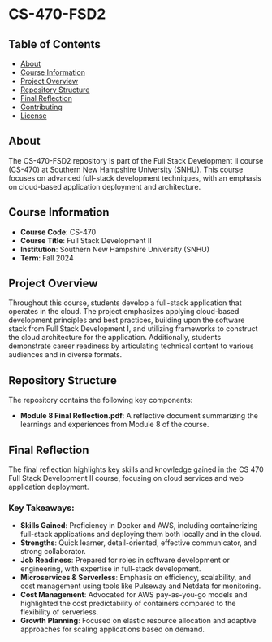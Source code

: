 # CS-470-FSD2

## Table of Contents
- [About](#about)
- [Course Information](#course-information)
- [Project Overview](#project-overview)
- [Repository Structure](#repository-structure)
- [Final Reflection](#final-reflection)
- [Contributing](#contributing)
- [License](#license)

## About
The CS-470-FSD2 repository is part of the Full Stack Development II course (CS-470) at Southern New Hampshire University (SNHU). This course focuses on advanced full-stack development techniques, with an emphasis on cloud-based application deployment and architecture.

## Course Information
- **Course Code**: CS-470
- **Course Title**: Full Stack Development II
- **Institution**: Southern New Hampshire University (SNHU)
- **Term**: Fall 2024

## Project Overview
Throughout this course, students develop a full-stack application that operates in the cloud. The project emphasizes applying cloud-based development principles and best practices, building upon the software stack from Full Stack Development I, and utilizing frameworks to construct the cloud architecture for the application. Additionally, students demonstrate career readiness by articulating technical content to various audiences and in diverse formats.

## Repository Structure
The repository contains the following key components:
- **Module 8 Final Reflection.pdf**: A reflective document summarizing the learnings and experiences from Module 8 of the course.

## Final Reflection
The final reflection highlights key skills and knowledge gained in the CS 470 Full Stack Development II course, focusing on cloud services and web application deployment.

### Key Takeaways:
* **Skills Gained**: Proficiency in Docker and AWS, including containerizing full-stack applications and deploying them both locally and in the cloud.
* **Strengths**: Quick learner, detail-oriented, effective communicator, and strong collaborator.
* **Job Readiness**: Prepared for roles in software development or engineering, with expertise in full-stack development.
* **Microservices & Serverless**: Emphasis on efficiency, scalability, and cost management using tools like Pulseway and Netdata for monitoring.
* **Cost Management**: Advocated for AWS pay-as-you-go models and highlighted the cost predictability of containers compared to the flexibility of serverless.
* **Growth Planning**: Focused on elastic resource allocation and adaptive approaches for scaling applications based on demand.
